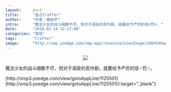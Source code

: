 ```yaml
---
layout:     post
title:      "金之Crafter"
author:     "作者：橘由宇"
intro:      "魔法少女的战斗细数不尽，但对于调皮的恶作剧，就要给予严厉的惩♂罚♂。"
date:       "2018-02-14 12:17:08"
categories: "其他"
tags:       "Crafter"
image:      "http://smp.yoedge.com/smp-app/resource/viewImage/1004549appline.png"
---
```

<div style="text-align: center">
<p><img src="http://smp.yoedge.com/smp-app/resource/viewImage/1004549appline.png"/></p>
</div>
<p class="post-meta">
<span>魔法少女的战斗细数不尽，但对于调皮的恶作剧，就要给予严厉的惩♂罚♂。</span>
</p>
[http://smp3.yoedge.com/view/gotoAppLine/1125501](http://smp3.yoedge.com/view/gotoAppLine/1125501){:target="_blank"}


